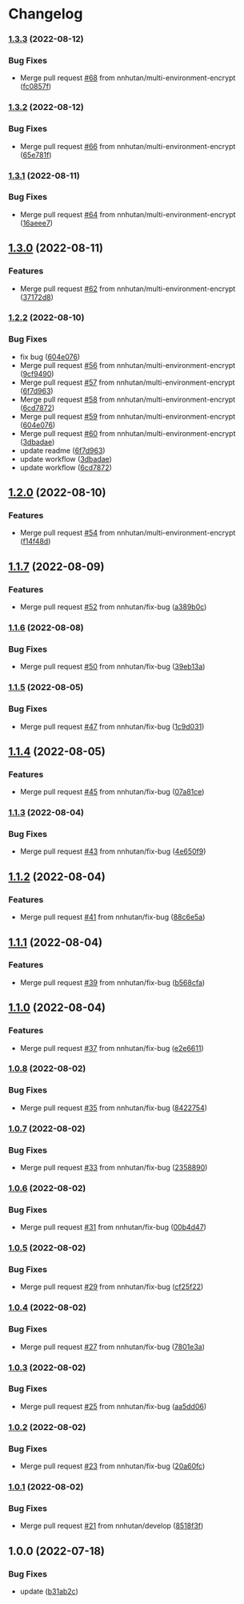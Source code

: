 # Changelog

### [1.3.3](https://github.com/nnhutan/encrypt_env/compare/v1.3.2...v1.3.3) (2022-08-12)


### Bug Fixes

* Merge pull request [#68](https://github.com/nnhutan/encrypt_env/issues/68) from nnhutan/multi-environment-encrypt ([fc0857f](https://github.com/nnhutan/encrypt_env/commit/fc0857f24940798ea5c236861a759f22ecbba132))

### [1.3.2](https://github.com/nnhutan/encrypt_env/compare/v1.3.1...v1.3.2) (2022-08-12)


### Bug Fixes

* Merge pull request [#66](https://github.com/nnhutan/encrypt_env/issues/66) from nnhutan/multi-environment-encrypt ([65e781f](https://github.com/nnhutan/encrypt_env/commit/65e781fa6e7825635cfc668e3efe07c974bb8b6f))

### [1.3.1](https://github.com/nnhutan/encrypt_env/compare/v1.3.0...v1.3.1) (2022-08-11)


### Bug Fixes

* Merge pull request [#64](https://github.com/nnhutan/encrypt_env/issues/64) from nnhutan/multi-environment-encrypt ([16aeee7](https://github.com/nnhutan/encrypt_env/commit/16aeee7f4bfbf1cae127896aa7d08c9268393401))

## [1.3.0](https://github.com/nnhutan/encrypt_env/compare/v1.2.2...v1.3.0) (2022-08-11)


### Features

* Merge pull request [#62](https://github.com/nnhutan/encrypt_env/issues/62) from nnhutan/multi-environment-encrypt ([37172d8](https://github.com/nnhutan/encrypt_env/commit/37172d88d12409cc1a5719f7d7f70f521579dd0f))

### [1.2.2](https://github.com/nnhutan/encrypt_env/compare/v1.2.1...v1.2.2) (2022-08-10)


### Bug Fixes

* fix bug ([604e076](https://github.com/nnhutan/encrypt_env/commit/604e076563a0c521a9c3c53af7c86fd75d9b7af2))
* Merge pull request [#56](https://github.com/nnhutan/encrypt_env/issues/56) from nnhutan/multi-environment-encrypt ([9cf9490](https://github.com/nnhutan/encrypt_env/commit/9cf9490cfecb931a444a54fa17ead354070276c5))
* Merge pull request [#57](https://github.com/nnhutan/encrypt_env/issues/57) from nnhutan/multi-environment-encrypt ([6f7d963](https://github.com/nnhutan/encrypt_env/commit/6f7d963e0face4d38ba714b02295fd6ca867f3e1))
* Merge pull request [#58](https://github.com/nnhutan/encrypt_env/issues/58) from nnhutan/multi-environment-encrypt ([6cd7872](https://github.com/nnhutan/encrypt_env/commit/6cd7872b6552ef6728d86ef093518ef4fc925e1d))
* Merge pull request [#59](https://github.com/nnhutan/encrypt_env/issues/59) from nnhutan/multi-environment-encrypt ([604e076](https://github.com/nnhutan/encrypt_env/commit/604e076563a0c521a9c3c53af7c86fd75d9b7af2))
* Merge pull request [#60](https://github.com/nnhutan/encrypt_env/issues/60) from nnhutan/multi-environment-encrypt ([3dbadae](https://github.com/nnhutan/encrypt_env/commit/3dbadaef9fe65e9056326446d792eb026797fa88))
* update readme ([6f7d963](https://github.com/nnhutan/encrypt_env/commit/6f7d963e0face4d38ba714b02295fd6ca867f3e1))
* update workflow ([3dbadae](https://github.com/nnhutan/encrypt_env/commit/3dbadaef9fe65e9056326446d792eb026797fa88))
* update workflow ([6cd7872](https://github.com/nnhutan/encrypt_env/commit/6cd7872b6552ef6728d86ef093518ef4fc925e1d))

## [1.2.0](https://github.com/nnhutan/encrypt_env/compare/v1.1.7...v1.2.0) (2022-08-10)


### Features

* Merge pull request [#54](https://github.com/nnhutan/encrypt_env/issues/54) from nnhutan/multi-environment-encrypt ([f14f48d](https://github.com/nnhutan/encrypt_env/commit/f14f48d1625ad348e6d732184d52cdaa272f97c1))

## [1.1.7](https://github.com/nnhutan/encrypt_env/compare/v1.1.6...v1.1.7) (2022-08-09)


### Features

* Merge pull request [#52](https://github.com/nnhutan/encrypt_env/issues/52) from nnhutan/fix-bug ([a389b0c](https://github.com/nnhutan/encrypt_env/commit/a389b0c8982064f68caf9576039f3c2c4b9ecfee))

### [1.1.6](https://github.com/nnhutan/encrypt_env/compare/v1.1.5...v1.1.6) (2022-08-08)


### Bug Fixes

* Merge pull request [#50](https://github.com/nnhutan/encrypt_env/issues/50) from nnhutan/fix-bug ([39eb13a](https://github.com/nnhutan/encrypt_env/commit/39eb13ab027aea7a4cd99ba1993bf604b7ad13b0))

### [1.1.5](https://github.com/nnhutan/encrypt_env/compare/v1.1.4...v1.1.5) (2022-08-05)


### Bug Fixes

* Merge pull request [#47](https://github.com/nnhutan/encrypt_env/issues/47) from nnhutan/fix-bug ([1c9d031](https://github.com/nnhutan/encrypt_env/commit/1c9d0311ca69ec043982ad3cb3cd89d40862f0e3))

## [1.1.4](https://github.com/nnhutan/encrypt_env/compare/v1.1.3...v1.1.4) (2022-08-05)


### Features

* Merge pull request [#45](https://github.com/nnhutan/encrypt_env/issues/45) from nnhutan/fix-bug ([07a81ce](https://github.com/nnhutan/encrypt_env/commit/07a81ceeaab7445c31d1144eced96dcba61a8f55))

### [1.1.3](https://github.com/nnhutan/encrypt_env/compare/v1.1.2...v1.1.3) (2022-08-04)


### Bug Fixes

* Merge pull request [#43](https://github.com/nnhutan/encrypt_env/issues/43) from nnhutan/fix-bug ([4e650f9](https://github.com/nnhutan/encrypt_env/commit/4e650f920a595646d2d7a4b0c193f7b19780d3e5))

## [1.1.2](https://github.com/nnhutan/encrypt_env/compare/v1.2.0...v1.1.2) (2022-08-04)


### Features

* Merge pull request [#41](https://github.com/nnhutan/encrypt_env/issues/41) from nnhutan/fix-bug ([88c6e5a](https://github.com/nnhutan/encrypt_env/commit/88c6e5ae0a917845e57a30b4c48e8d529f7207cb))

## [1.1.1](https://github.com/nnhutan/encrypt_env/compare/v1.1.0...v1.1.1) (2022-08-04)


### Features

* Merge pull request [#39](https://github.com/nnhutan/encrypt_env/issues/39) from nnhutan/fix-bug ([b568cfa](https://github.com/nnhutan/encrypt_env/commit/b568cfac6c9874f2f49a744ddb53e00402efec20))

## [1.1.0](https://github.com/nnhutan/encrypt_env/compare/v1.0.8...v1.1.0) (2022-08-04)


### Features

* Merge pull request [#37](https://github.com/nnhutan/encrypt_env/issues/37) from nnhutan/fix-bug ([e2e6611](https://github.com/nnhutan/encrypt_env/commit/e2e66118d54e729adf0937593741b6bdc91c460d))

### [1.0.8](https://github.com/nnhutan/encrypt_env/compare/v1.0.7...v1.0.8) (2022-08-02)


### Bug Fixes

* Merge pull request [#35](https://github.com/nnhutan/encrypt_env/issues/35) from nnhutan/fix-bug ([8422754](https://github.com/nnhutan/encrypt_env/commit/8422754bbe13a0caf8a31bfe0d28dea036836ad7))

### [1.0.7](https://github.com/nnhutan/encrypt_env/compare/v1.0.6...v1.0.7) (2022-08-02)


### Bug Fixes

* Merge pull request [#33](https://github.com/nnhutan/encrypt_env/issues/33) from nnhutan/fix-bug ([2358890](https://github.com/nnhutan/encrypt_env/commit/235889025fa73d734e61ef570224960c0c777c4a))

### [1.0.6](https://github.com/nnhutan/encrypt_env/compare/v1.0.5...v1.0.6) (2022-08-02)


### Bug Fixes

* Merge pull request [#31](https://github.com/nnhutan/encrypt_env/issues/31) from nnhutan/fix-bug ([00b4d47](https://github.com/nnhutan/encrypt_env/commit/00b4d47df1bbac977c13f37c2c111ea6ae837337))

### [1.0.5](https://github.com/nnhutan/encrypt_env/compare/v1.0.4...v1.0.5) (2022-08-02)


### Bug Fixes

* Merge pull request [#29](https://github.com/nnhutan/encrypt_env/issues/29) from nnhutan/fix-bug ([cf25f22](https://github.com/nnhutan/encrypt_env/commit/cf25f224f8e6fea7a5e7d36571128c1b0bd08043))

### [1.0.4](https://github.com/nnhutan/encrypt_env/compare/v1.0.3...v1.0.4) (2022-08-02)


### Bug Fixes

* Merge pull request [#27](https://github.com/nnhutan/encrypt_env/issues/27) from nnhutan/fix-bug ([7801e3a](https://github.com/nnhutan/encrypt_env/commit/7801e3a8639982c08da74b4b538ef18eeafa3cf3))

### [1.0.3](https://github.com/nnhutan/encrypt_env/compare/v1.0.2...v1.0.3) (2022-08-02)


### Bug Fixes

* Merge pull request [#25](https://github.com/nnhutan/encrypt_env/issues/25) from nnhutan/fix-bug ([aa5dd06](https://github.com/nnhutan/encrypt_env/commit/aa5dd066447427390f113a01a33eff822df09ad2))

### [1.0.2](https://github.com/nnhutan/encrypt_env/compare/v1.0.1...v1.0.2) (2022-08-02)


### Bug Fixes

* Merge pull request [#23](https://github.com/nnhutan/encrypt_env/issues/23) from nnhutan/fix-bug ([20a60fc](https://github.com/nnhutan/encrypt_env/commit/20a60fce90a5880fef755f545a1b223bba720ee2))

### [1.0.1](https://github.com/nnhutan/encrypt_env/compare/v1.0.0...v1.0.1) (2022-08-02)


### Bug Fixes

* Merge pull request [#21](https://github.com/nnhutan/encrypt_env/issues/21) from nnhutan/develop ([8518f3f](https://github.com/nnhutan/encrypt_env/commit/8518f3f26e57aa3731c6ee16a152eb0a839776cb))

## 1.0.0 (2022-07-18)


### Bug Fixes

* update ([b31ab2c](https://github.com/nnhutan/encrypt_env/commit/b31ab2cee9763d8303ffbe88dc7715ba33d45dfb))
